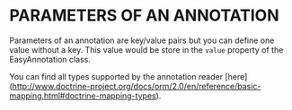 PARAMETERS OF AN ANNOTATION
===========================

Parameters of an annotation are key/value pairs but you can define one value without a key. This value would be store in the `value` property of the EasyAnnotation class.

You can find all types supported by the annotation reader [here] (http://www.doctrine-project.org/docs/orm/2.0/en/reference/basic-mapping.html#doctrine-mapping-types).
